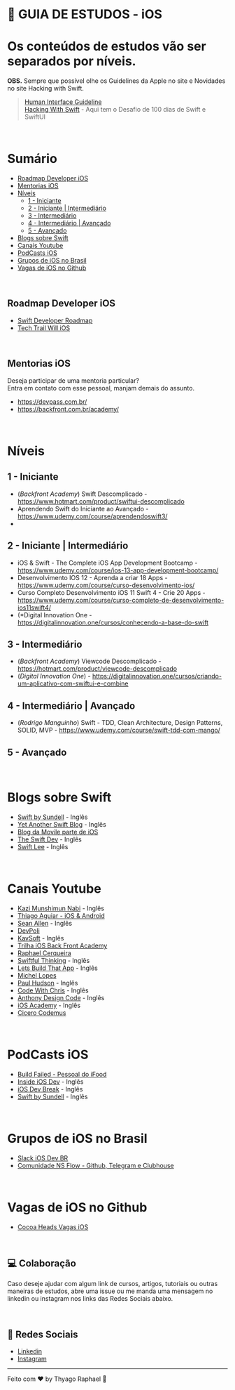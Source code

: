 # 🚀 GUIA DE ESTUDOS - iOS

# Os conteúdos de estudos vão ser separados por níveis.

**OBS.** Sempre que possível olhe os Guidelines da Apple no site e Novidades no site Hacking with Swift.

> [Human Interface Guideline](https://developer.apple.com/design/human-interface-guidelines/) <br />
> [Hacking With Swift](https://www.hackingwithswift.com/) - Aqui tem o Desafio de 100 dias de Swift e SwiftUI

<br/>

# Sumário

- [Roadmap Developer iOS](#roadmap-developer-ios)
- [Mentorias iOS](#mentorias-ios)
- [Níveis](#níveis)
    - [1 - Iniciante](#1-iniciante)
    - [2 - Iniciante | Intermediário](#2-iniciante-|-intermediário)
    - [3 - Intermediário](#3-intermediário)
    - [4 - Intermediário | Avançado](#4-intermediário-|-avançado)
    - [5 - Avançado](#1-iniciante)
- [Blogs sobre Swift](#blogs-sobre-swift)
- [Canais Youtube](#canais-youtube)
- [PodCasts iOS](#podcasts-ios)
- [Grupos de iOS no Brasil](#grupos-de-ios-no-brasil)
- [Vagas de iOS no Github](#vagas-de-ios-no-brasil)

<br>

## Roadmap Developer iOS

- [Swift Developer Roadmap](https://trello.com/b/hLGyiEEE/swift-developer-roadmap)
- [Tech Trail Will iOS](https://trello.com/b/qmF8D42f/tech-trail-will-ios)

<br>

## Mentorias iOS
Deseja participar de uma mentoria particular? <br>
Entra em contato com esse pessoal, manjam demais do assunto.

- https://devpass.com.br/
- https://backfront.com.br/academy/

<br>

# Níveis

## 1 -  Iniciante

- (*Backfront Academy*) Swift Descomplicado - https://www.hotmart.com/product/swiftui-descomplicado
- Aprendendo Swift do Iniciante ao Avançado - https://www.udemy.com/course/aprendendoswift3/
- 

## 2 - Iniciante | Intermediário

- iOS & Swift - The Complete iOS App Development Bootcamp - https://www.udemy.com/course/ios-13-app-development-bootcamp/
- Desenvolvimento IOS 12 - Aprenda a criar 18 Apps - https://www.udemy.com/course/curso-desenvolvimento-ios/
- Curso Completo Desenvolvimento iOS 11 Swift 4 - Crie 20 Apps - https://www.udemy.com/course/curso-completo-de-desenvolvimento-ios11swift4/
- (*Digital Innovation One - https://digitalinnovation.one/cursos/conhecendo-a-base-do-swift

## 3 - Intermediário

- (*Backfront Academy*) Viewcode Descomplicado - https://hotmart.com/product/viewcode-descomplicado
- (*Digital Innovation One*) - https://digitalinnovation.one/cursos/criando-um-aplicativo-com-swiftui-e-combine

## 4 - Intermediário | Avançado

- (*Rodrigo Manguinho*) Swift - TDD, Clean Architecture, Design Patterns, SOLID, MVP - https://www.udemy.com/course/swift-tdd-com-mango/

## 5 - Avançado

<br>

# Blogs sobre Swift
- [Swift by Sundell](https://www.swiftbysundell.com/) - Inglês
- [Yet Another Swift Blog](https://www.vadimbulavin.com/) - Inglês
- [Blog da Movile parte de iOS](https://movile.blog/categoria/ios/)
- [The Swift Dev](https://theswiftdev.com/) - Inglês
- [Swift Lee](https://www.avanderlee.com/) - Inglês

<br>

# Canais Youtube
- [Kazi Munshimun Nabi](https://www.youtube.com/c/AnikMunshimunNabi/videos) - Inglês
- [Thiago Aguiar - iOS & Android](https://www.youtube.com/c/TiagoAguiar/videos)
- [Sean Allen](https://www.youtube.com/c/SeanAllen/videos) - Inglês
- [DevPoli](https://www.youtube.com/c/DevPoli/videos)
- [KavSoft](https://www.youtube.com/c/Kavsoft/videos) - Inglês
- [Trilha iOS Back Front Academy](https://www.youtube.com/watch?v=fcloLxGcgpM&list=PLQ1R_-BgWHXRZgWpL4XYVhuF-IAMuBDEu)
- [Raphael Cerqueira](https://www.youtube.com/c/RaphaelCerqueira/videos)
- [Swiftful Thinking](https://www.youtube.com/c/SwiftfulThinking/videos) - Inglês
- [Lets Build That App](https://www.youtube.com/c/LetsBuildThatApp/videos) - Inglês
- [Michel Lopes](https://www.youtube.com/channel/UC_Z0xQUwA5G06-LZFnmR8MA/videos)
- [Paul Hudson](https://www.youtube.com/c/PaulHudson/videos) - Inglês
- [Code With Chris](https://www.youtube.com/c/CodeWithChris/videos) - Inglês
- [Anthony Design Code](https://www.youtube.com/channel/UC_BVkRTcuFMA_ZV7SsJ1eNA/videos) - Inglês
- [iOS Academy](https://www.youtube.com/c/iOSAcademy/videos) - Inglês
- [Cicero Codemus](https://www.youtube.com/c/C%C3%ADceroCamargoCODEMUS/videos)

<br>

# PodCasts iOS
- [Build Failed - Pessoal do iFood](https://podcasts.apple.com/br/podcast/build-failed-podcast/id1497071596)
- [Inside iOS Dev](https://insideiosdev.com/) - Inglês
- [iOS Dev Break](https://iosdevbreak.com/) - Inglês
- [Swift by Sundell](https://www.swiftbysundell.com/podcast/) - Inglês

<br>

# Grupos de iOS no Brasil
- [Slack iOS Dev BR](https://iosdevbr.herokuapp.com/)
- [Comunidade NS Flow - Github, Telegram e Clubhouse](https://nsflow.codes/)

<br>

# Vagas de iOS no Github
- [Cocoa Heads Vagas iOS](https://github.com/CocoaHeadsBrasil/vagas)

<br>

## 💻 Colaboração

Caso deseje ajudar com algum link de cursos, artigos, tutoriais ou outras maneiras de estudos, abre uma issue ou me manda uma mensagem no linkedin ou instagram nos links das Redes Sociais abaixo.

<br>

## 🔖 Redes Sociais

- [Linkedin](https://www.linkedin.com/mwlite/in/thyago-raphael-396b48215)
- [Instagram](https://www.instagram.com/traphael.dev/)
---

Feito com ♥  by Thyago Raphael :wave: